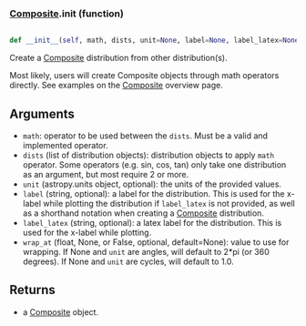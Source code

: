 ### [Composite](Composite.md).__init__ (function)


```py

def __init__(self, math, dists, unit=None, label=None, label_latex=None, wrap_at=None, uniqueid=None)

```



Create a [Composite](Composite.md) distribution from other distribution(s).

Most likely, users will create Composite objects through math operators
directly.  See examples on the [Composite](Composite.md) overview page.

Arguments
----------
* `math`: operator to be used between the `dists`.  Must
    be a valid and implemented operator.
* `dists` (list of distribution objects): distribution objects
    to apply `math` operator.  Some operators (e.g. sin, cos, tan) only
    take one distribution as an argument, but most require 2 or more.
* `unit` (astropy.units object, optional): the units of the provided values.
* `label` (string, optional): a label for the distribution.  This is used
    for the x-label while plotting the distribution if `label_latex` is not provided,
    as well as a shorthand notation when creating a [Composite](Composite.md) distribution.
* `label_latex` (string, optional): a latex label for the distribution.  This is used
    for the x-label while plotting.
* `wrap_at` (float, None, or False, optional, default=None): value to
    use for wrapping.  If None and `unit` are angles, will default to
    2*pi (or 360 degrees).  If None and `unit` are cycles, will default
    to 1.0.

Returns
---------
* a [Composite](Composite.md) object.

